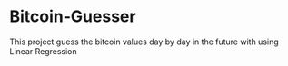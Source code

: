 # Bitcoin-Guesser
This project guess the bitcoin values day by day in the future with using Linear Regression
